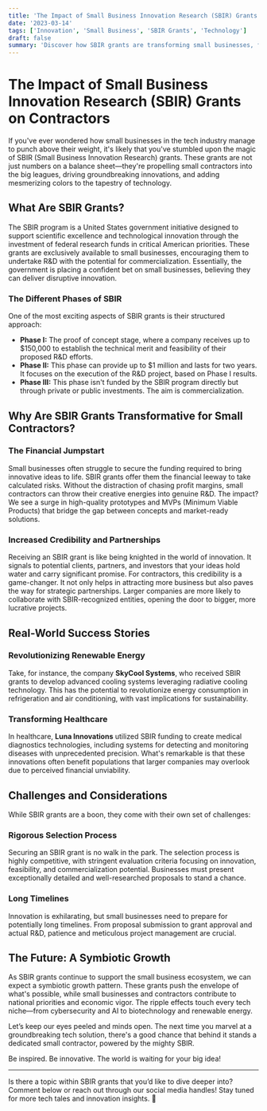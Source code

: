 ```yaml
---
title: 'The Impact of Small Business Innovation Research (SBIR) Grants on Contractors'
date: '2023-03-14'
tags: ['Innovation', 'Small Business', 'SBIR Grants', 'Technology']
draft: false
summary: 'Discover how SBIR grants are transforming small businesses, fueling innovation, and changing the landscape for tech contractors.'
---
```


# The Impact of Small Business Innovation Research (SBIR) Grants on Contractors

If you've ever wondered how small businesses in the tech industry manage to punch above their weight, it's likely that you've stumbled upon the magic of SBIR (Small Business Innovation Research) grants. These grants are not just numbers on a balance sheet—they're propelling small contractors into the big leagues, driving groundbreaking innovations, and adding mesmerizing colors to the tapestry of technology.

## What Are SBIR Grants?

The SBIR program is a United States government initiative designed to support scientific excellence and technological innovation through the investment of federal research funds in critical American priorities. These grants are exclusively available to small businesses, encouraging them to undertake R&D with the potential for commercialization. Essentially, the government is placing a confident bet on small businesses, believing they can deliver disruptive innovation.

### The Different Phases of SBIR

One of the most exciting aspects of SBIR grants is their structured approach:

- **Phase I:** The proof of concept stage, where a company receives up to $150,000 to establish the technical merit and feasibility of their proposed R&D efforts.
- **Phase II:** This phase can provide up to $1 million and lasts for two years. It focuses on the execution of the R&D project, based on Phase I results.
- **Phase III:** This phase isn't funded by the SBIR program directly but through private or public investments. The aim is commercialization.

## Why Are SBIR Grants Transformative for Small Contractors?

### The Financial Jumpstart

Small businesses often struggle to secure the funding required to bring innovative ideas to life. SBIR grants offer them the financial leeway to take calculated risks. Without the distraction of chasing profit margins, small contractors can throw their creative energies into genuine R&D. The impact? We see a surge in high-quality prototypes and MVPs (Minimum Viable Products) that bridge the gap between concepts and market-ready solutions.

### Increased Credibility and Partnerships

Receiving an SBIR grant is like being knighted in the world of innovation. It signals to potential clients, partners, and investors that your ideas hold water and carry significant promise. For contractors, this credibility is a game-changer. It not only helps in attracting more business but also paves the way for strategic partnerships. Larger companies are more likely to collaborate with SBIR-recognized entities, opening the door to bigger, more lucrative projects.

## Real-World Success Stories

### Revolutionizing Renewable Energy

Take, for instance, the company **SkyCool Systems**, who received SBIR grants to develop advanced cooling systems leveraging radiative cooling technology. This has the potential to revolutionize energy consumption in refrigeration and air conditioning, with vast implications for sustainability.

### Transforming Healthcare

In healthcare, **Luna Innovations** utilized SBIR funding to create medical diagnostics technologies, including systems for detecting and monitoring diseases with unprecedented precision. What's remarkable is that these innovations often benefit populations that larger companies may overlook due to perceived financial unviability.

## Challenges and Considerations

While SBIR grants are a boon, they come with their own set of challenges:

### Rigorous Selection Process

Securing an SBIR grant is no walk in the park. The selection process is highly competitive, with stringent evaluation criteria focusing on innovation, feasibility, and commercialization potential. Businesses must present exceptionally detailed and well-researched proposals to stand a chance.

### Long Timelines

Innovation is exhilarating, but small businesses need to prepare for potentially long timelines. From proposal submission to grant approval and actual R&D, patience and meticulous project management are crucial.

## The Future: A Symbiotic Growth

As SBIR grants continue to support the small business ecosystem, we can expect a symbiotic growth pattern. These grants push the envelope of what's possible, while small businesses and contractors contribute to national priorities and economic vigor. The ripple effects touch every tech niche—from cybersecurity and AI to biotechnology and renewable energy.

Let’s keep our eyes peeled and minds open. The next time you marvel at a groundbreaking tech solution, there's a good chance that behind it stands a dedicated small contractor, powered by the mighty SBIR.

Be inspired. Be innovative. The world is waiting for your big idea!

---

Is there a topic within SBIR grants that you’d like to dive deeper into? Comment below or reach out through our social media handles! Stay tuned for more tech tales and innovation insights. 🚀